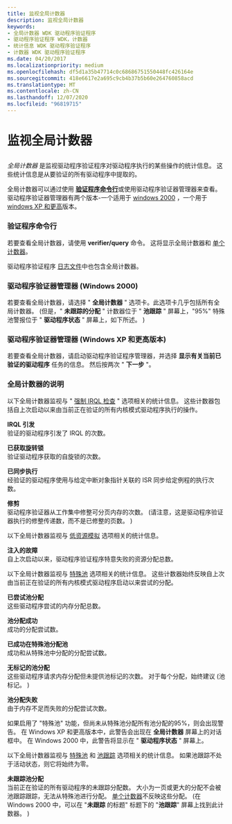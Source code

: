 ```yaml
---
title: 监视全局计数器
description: 监视全局计数器
keywords:
- 全局计数器 WDK 驱动程序验证程序
- 驱动程序验证程序 WDK，计数器
- 统计信息 WDK 驱动程序验证程序
- 计数器 WDK 驱动程序验证程序
ms.date: 04/20/2017
ms.localizationpriority: medium
ms.openlocfilehash: df5d1a35b47714c0c68686751550448fc426164e
ms.sourcegitcommit: 418e6617e2a695c9cb4b37b5b60e264760858acd
ms.translationtype: MT
ms.contentlocale: zh-CN
ms.lasthandoff: 12/07/2020
ms.locfileid: "96819715"
---
```

# <a name="monitoring-global-counters"></a>监视全局计数器


## <span id="ddk_monitoring_global_counters_tools"></span><span id="DDK_MONITORING_GLOBAL_COUNTERS_TOOLS"></span>


*全局计数器* 是监视驱动程序验证程序对驱动程序执行的某些操作的统计信息。 这些统计信息是从要验证的所有驱动程序中提取的。

全局计数器可以通过使用 [**验证程序命令行**](verifier-command-line.md)或使用驱动程序验证器管理器来查看。 驱动程序验证器管理器有两个版本-一个适用于 [windows 2000](driver-verifier-manager--windows-2000-.md) ，一个用于 [windows XP 和更高](driver-verifier-manager--windows-xp-and-later-.md)版本。

### <a name="span-idverifier_command_linespanspan-idverifier_command_linespanverifier-command-line"></a><span id="verifier_command_line"></span><span id="VERIFIER_COMMAND_LINE"></span>验证程序命令行

若要查看全局计数器，请使用 **verifier/query** 命令。 这将显示全局计数器和 [单个计数器](monitoring-individual-counters.md)。

驱动程序验证程序 [日志文件](creating-log-files.md)中也包含全局计数器。

### <a name="span-iddriver_verifier_manager__windows_2000_spanspan-iddriver_verifier_manager__windows_2000_spandriver-verifier-manager-windows-2000"></a><span id="driver_verifier_manager__windows_2000_"></span><span id="DRIVER_VERIFIER_MANAGER__WINDOWS_2000_"></span>驱动程序验证器管理器 (Windows 2000) 

若要查看全局计数器，请选择 " **全局计数器** " 选项卡。此选项卡几乎包括所有全局计数器。  (但是，" **未跟踪的分配** " 计数器位于 " **池跟踪** " 屏幕上，"95%" 特殊池警报位于 " **驱动程序状态** " 屏幕上，如下所述。 ) 

### <a name="span-iddriver_verifier_manager__windows_xp_and_later_spanspan-iddriver_verifier_manager__windows_xp_and_later_spandriver-verifier-manager-windows-xp-and-later"></a><span id="driver_verifier_manager__windows_xp_and_later_"></span><span id="DRIVER_VERIFIER_MANAGER__WINDOWS_XP_AND_LATER_"></span>驱动程序验证器管理器 (Windows XP 和更高版本) 

若要查看全局计数器，请启动驱动程序验证程序管理器，并选择 **显示有关当前已验证的驱动程序** 任务的信息。 然后按两次 " **下一步** "。

### <a name="span-idexplanation_of_global_countersspanspan-idexplanation_of_global_countersspanexplanation-of-global-counters"></a><span id="explanation_of_global_counters"></span><span id="EXPLANATION_OF_GLOBAL_COUNTERS"></span>全局计数器的说明

以下全局计数器监视与 " [强制 IRQL 检查](force-irql-checking.md) " 选项相关的统计信息。 这些计数器包括自上次启动以来由当前正在验证的所有内核模式驱动程序执行的操作。

<span id="IRQL_Raises"></span><span id="irql_raises"></span><span id="IRQL_RAISES"></span>**IRQL 引发**  
验证的驱动程序引发了 IRQL 的次数。

<span id="Spinlocks_Acquired"></span><span id="spinlocks_acquired"></span><span id="SPINLOCKS_ACQUIRED"></span>**已获取旋转锁**  
验证驱动程序获取的自旋锁的次数。

<span id="Executions_Synchronized"></span><span id="executions_synchronized"></span><span id="EXECUTIONS_SYNCHRONIZED"></span>**已同步执行**  
经验证的驱动程序使用与给定中断对象指针关联的 ISR 同步给定例程的执行次数。

<span id="Trims"></span><span id="trims"></span><span id="TRIMS"></span>**修剪**  
驱动程序验证器从工作集中修整可分页内存的次数。  (请注意，这是驱动程序验证器执行的修整传递数，而不是已修整的页数。 ) 

以下全局计数器监视与 [低资源模拟](low-resources-simulation.md) 选项相关的统计信息。

<span id="Faults_Injected"></span><span id="faults_injected"></span><span id="FAULTS_INJECTED"></span>**注入的故障**  
自上次启动以来，驱动程序验证程序特意失败的资源分配总数。

以下全局计数器监视与 [特殊池](special-pool.md) 选项相关的统计信息。 这些计数器始终反映自上次由当前正在验证的所有内核模式驱动程序启动以来尝试的分配。

<span id="Pool_Allocations_Attempted"></span><span id="pool_allocations_attempted"></span><span id="POOL_ALLOCATIONS_ATTEMPTED"></span>**已尝试池分配**  
这些驱动程序尝试的内存分配总数。

<span id="Pool_Allocations_Succeeded"></span><span id="pool_allocations_succeeded"></span><span id="POOL_ALLOCATIONS_SUCCEEDED"></span>**池分配成功**  
成功的分配尝试数。

<span id="Pool_Allocations_Succeeded_in_Special_Pool"></span><span id="pool_allocations_succeeded_in_special_pool"></span><span id="POOL_ALLOCATIONS_SUCCEEDED_IN_SPECIAL_POOL"></span>**已成功在特殊池分配池**  
成功和从特殊池中分配的分配尝试数。

<span id="Pool_Allocations_Without_Tag"></span><span id="pool_allocations_without_tag"></span><span id="POOL_ALLOCATIONS_WITHOUT_TAG"></span>**无标记的池分配**  
这些驱动程序请求内存分配但未提供池标记的次数。 对于每个分配，始终建议 (池标记。 ) 

<span id="Pool_Allocations_Failed"></span><span id="pool_allocations_failed"></span><span id="POOL_ALLOCATIONS_FAILED"></span>**池分配失败**  
由于内存不足而失败的分配尝试次数。

如果启用了 "特殊池" 功能，但尚未从特殊池分配所有池分配的95%，则会出现警告。 在 Windows XP 和更高版本中，此警告会出现在 **全局计数器** 屏幕上的对话框中。 在 Windows 2000 中，此警告将显示在 " **驱动程序状态** " 屏幕上。

以下全局计数器监视与 [特殊池](special-pool.md) 和 [池跟踪](pool-tracking.md) 选项相关的统计信息。 如果池跟踪不处于活动状态，则它将始终为零。

<span id="Pool_Allocations_Not_Tracked"></span><span id="pool_allocations_not_tracked"></span><span id="POOL_ALLOCATIONS_NOT_TRACKED"></span>**未跟踪池分配**  
当前正在验证的所有驱动程序的未跟踪分配数。 大小为一页或更大的分配不会被池跟踪跟踪，无法从特殊池进行分配。 [单个计数器](monitoring-individual-counters.md)不反映这些分配。  (在 Windows 2000 中，可以在 "**未跟踪** 的标题" 标题下的 "**池跟踪**" 屏幕上找到此计数器。 ) 

 

 





